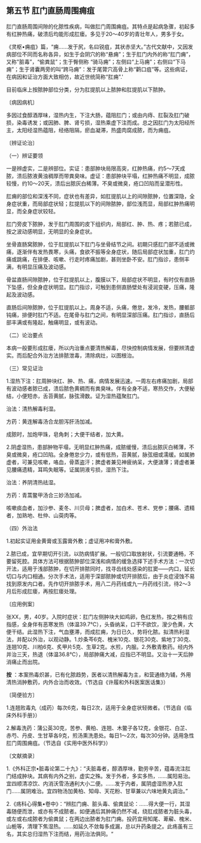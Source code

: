 ## 第五节 肛门直肠周围痈疽

肛门直肠周围间隙的化脓性疾病，叫做肛门周围痈疽。其特点是起病急骤，初起多有红肿热痛，破溃后均能形成肛瘘。多见于20～40岁的青壮年人，男多于女。

《灵枢•痈疽》篇，“痈……发于尻，名曰锐疽，其状赤坚大。”古代文献中，又因发病部位不同而名称各异，如生于会阴穴的称“悬痈”；生于肛门内外的称“肛门痈”，又称"脏毒”，“偷粪鼠”；生于臀侧称 “骑马痈”；左侧曰“上马痈”；右侧曰“下马痈”；生于肾囊两旁的叫“跨马痈”：发于尾膂穴高骨上称“鹳口疽”等。这些病证，在病因和证治方面大致相仿，故近世统简称“肛痈".'

目前临床上按脓肿部位分类，分为肛提肌以上脓肿和肛提肌以下脓肿。

〔病因病机〕

多因过食醇酒厚味，湿热内生，下注大肠，蕴阻肛门；或由内痔、肛裂及肛门破损，染毒诱发；或因肺、脾、肾亏损，湿热乘虚下注而成。总之因肛门为太阳经所主，太阳经湿热蕴阻，经络阻隔，瘀血凝滞，热盛肉腐成脓，而为痈疽。

〔辨证论治〕

（一）辨证要领

一是辨虚实，二是辨部位。实证：患部肿块局限高突，红肿热痛，约5〜7天成脓，溃后脓液黄浊稠厚而带粪臭味。虚证：患部肿块平塌，红肿热痛不明显，成脓较慢，约10〜20天，溃后出脓灰白稀薄。不臭或微臭，疮口凹陷而呈潜形性。

肛痈的部位和深浅不同，症状也有差异，如肛提肌以上的间隙脓肿，位置深隐，全身症状重，而局部症状轻；肛提肌以下的间隙脓肿，部位浅而显，局部红肿热痛明显，而全身症状较轻。

肛门旁皮下脓肿，发于肛门周围的皮下组织内，局部红、肿、热、疼；若脓已成，按之波动感明显，无明显的全身症状。

坐骨直肠窝脓肿，位于肛提肌以下肛门与坐骨结节之间。初期只感肛门部不适或微痛，逐渐伴有发热畏寒，头痛，食欲不振等全身症状，随后局部症状加重，肛门灼痛或跳痛，在排便、咳嗽、行走时疼痛加剧，甚则坐卧不安。肛门指诊，患侧丰满，有明显压痛及波动感。

骨盆直肠间隙脓肿，位于肛提肌以上，腹膜以下，局部症状不明显，有时仅有直肠下坠感，但全身症状明显。肛门指诊，可触到患侧直肠壁处有浸润变硬，压痛，隆起及波动感。

直肠后间隙脓肿，位于肛提肌以上。周身不适，头痛，倦怠，发冷，发热，腰骶部钝痛，排便时肛门不适。在尾骨与肛门之间，有明显深部压痛。肛门指诊，直肠后部丰满或有隆起，触痛明显，或有波动。

（二）论治要点

本病一般要形成肛瘘，所以内治重点要清热解毒，尽快控制病情发展，但要辨清虚实。而后配合外治方法排脓泄毒，清除病灶，以图根治。

（三）常见证治

1.湿热下注：肛周肿块红、肿、热、痛，病情发展迅速。一周左右疼痛加剧，局部有波动感者脓已成，溃后脓色黄稠而有粪臭味。伴有全身不适，寒热交作，大便秘结，小便短赤，舌苔黄腻，脉弦滑数。证为湿热蕴聚肛门。

治法：清热解毒利湿。

方药：黄连解毒汤合龙胆泻肝汤加减。

成脓时，加炮甲珠，皂角刺；大便干结者，加大黄。

2.阴虚湿热，患部肿物平塌，无明显红肿热痛，成脓缓慢，溃后出脓灰白稀薄，不臭或微臭，疮口凹陷。全身倦怠少力，或有低热，苔黄腻，脉弦细或濡缓。如属肺虚者，可兼见咳嗽，咯血，骨蒸盗汗；脾虚者兼见神疲纳呆，大便溏薄；肾虚者兼见腰痛遗精，耳鸣失眠等。证属阴液亏损，湿热下注。

治法：养阴清热祛湿。

方药：青蒿鳖甲汤合三妙汤加减。

咳嗽痰血者，加沙参、麦冬、川贝母；脾虚者，加白术、苍术、党参；腰痛、遗精者，加熟地、杜仲、山萸肉等。

（四）外治法

1.初起实证用金黄膏或玉露膏外敷；虚证用冲和膏外敷。

2.脓已成，宜早期切开引流，以防病情扩展。一般切口取放射状，引流要通畅，不要留死腔。具体方法可根据脓肿部位深浅和病情的缓急选择下述手术方法：一次切开法，适用于浅部脓肿，在切开排脓同时，找寻齿线处感染的肛窦——内口，延长切口与内口相通。分次手术法，适用于深部脓肿或切开排脓后，由于炎症浸蚀不易找到原发内口者。先作切开排脓手术，用八二丹药线或九一丹药线引流，待2〜3月后形成肛瘘，再按肛瘘处理。

〔应用例案〕

张XX，男，40岁。入院时症状：肛门左侧肿块大如鸡卵，色红发热，按之稍有应指感，全身伴有恶寒发热（体温39.7℃），头昏纳呆，口干不欲饮，溲少色黄，大便干结。此湿热下注，气血壅滞，而成肛痈，为日已久，势将化脓。拟清热利湿法，并配以外治，以观动静。1.炒条芩6克、槐米10克、银花30克、紫地丁30克、连翘10克、川柏6克、炙甲片5克、生草2克。水煎，内服。2.外敷青敷药。经内外并治三天，热退（体温36.8℃），局部肿痛大减，应指已不明显。又治十一天后肿消痛止而出院。

 **按** ：本案热毒炽甚，已有化脓趋势，医者以清热解毒为主，和营通络为辅，外用清热消肿敷药，内外合治而收效。（节选自《许履和外科医案医话集》）

〔简便验方〕

1.连翘败毒丸（成药）每次6克，每日2次，适用于全身症状轻微者。（节选自《临床外科手册》）

2.解毒洗药：蒲公英30克，苦参、黄柏、连翘、木鳖子各12克，金银花、白芷、赤芍、丹皮、生甘草各9克，煎汤熏洗患处。每日1〜2次，每次30分钟。适用急性肛门周围痈疽。（节选自《实用中医外科学》）

〔文献摘录〕

1.《外科正宗•脏毒论第二十九》：“夫脏毒者，醇酒厚味，勤劳辛苦，蕴毒流注肛门结成肿块。其病有内外之别，虚实之殊。发于外者，多实多热，……属阳易治。宜四顺清凉饮、内消沃雪汤通利大小二便。……发于内者，属阴虚湿热渗入肛门……属阴难治。宜四物汤加黄柏、知母、天花粉、甘草兼以六味地黄丸调治。”

2.《疡科心得集•卷中》：“辨肛门痈、脏头毒、偷粪鼠论：……得大便一行，其湿毒随便而泄，或亦有不成脓者。如便通后其肿痛仍然不减，绕肛成脓者为脏头毒，或左或右成脓者为偷粪鼠；在两边出脓者为肛门痈。投药宜用知尾、萆薢、槐米、山栀等，清理下焦湿热。……如延久不敛每多成漏，总以升药条提之。此疡虽有三名，其实总归湿热下注而结，用药治法俱同。“
